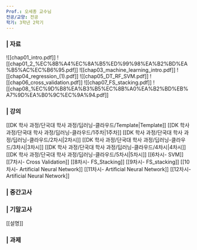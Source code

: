 ```yaml
---
Prof.: 오세종 교수님
전공/교양: 전공
학기: 3학년 2학기
---
```

### | 자료
![[chap01_intro.pdf]]
![[chap01_2_%EC%8B%A4%EC%8A%B5%ED%99%98%EA%B2%BD%EA%B5%AC%EC%B6%95.pdf]]
![[chap03_machine_learning_intro.pdf]]
![[chap04_regression_(1).pdf]]
![[chap05_DT_RF_SVM.pdf]]
![[chap06_cross_validation.pdf]]
![[chap07_FS_stacking.pdf]]
![[chap08_%EC%9D%B8%EA%B3%B5%EC%8B%A0%EA%B2%BD%EB%A7%9D%EA%B0%9C%EC%9A%94.pdf]]
  
  
### | 강의
[[DK 학사 과정/단국대 학사 과정/딥러닝-클라우드/Template|Template]]
[[DK 학사 과정/단국대 학사 과정/딥러닝-클라우드/1주차|1주차]]
[[DK 학사 과정/단국대 학사 과정/딥러닝-클라우드/2차시|2차시]]
[[DK 학사 과정/단국대 학사 과정/딥러닝-클라우드/3차시|3차시]]
[[DK 학사 과정/단국대 학사 과정/딥러닝-클라우드/4차시|4차시]]
[[DK 학사 과정/단국대 학사 과정/딥러닝-클라우드/5차시|5차시]]
[[6차시- SVM]]
[[7차시- Cross Validation]]
[[8차시- FS_Stacking]]
[[9차시- FS_stacking]]
[[10차시- Artificial Neural Network]]
[[11차시- Artificial Neural Network]]
[[12차시- Artificial Neural Network]]
### | 중간고사
### | 기말고사
[[설명]]
  
  
### | 과제